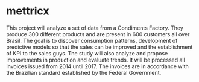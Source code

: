 # mettricx

  
This project will analyze a set of data from a Condiments Factory. They produce 300 different products and are present in 600 customers all over Brasil. The goal is to discover consumption patterns, development of predictive models so that the sales can be improved and the establishment of KPI to the sales guys. The study will also analyze and propose improvements in production and evaluate trends. It will be processed all invoices issued from 2014 until 2017. The invoices are in accordance with the Brazilian standard established by the Federal Government.
